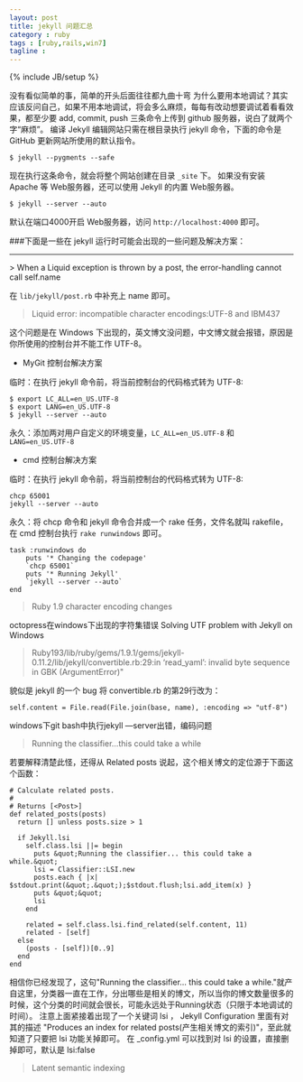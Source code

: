 ```yaml
---
layout: post
title: jekyll 问题汇总
category : ruby
tags : [ruby,rails,win7]
tagline : 
---
```

{% include JB/setup %}

没有看似简单的事，简单的开头后面往往都九曲十弯
为什么要用本地调试？其实应该反问自己，如果不用本地调试，将会多么麻烦，每每有改动想要调试着看看效果，都至少要 add, commit, push 三条命令上传到 github 服务器，说白了就两个字“麻烦”。
编译 Jekyll 编辑网站只需在根目录执行 jekyll 命令，下面的命令是 GitHub 更新网站所使用的默认指令。

	$ jekyll --pygments --safe
	
现在执行这条命令，就会将整个网站创建在目录 `_site` 下。
如果没有安装 Apache 等 Web服务器，还可以使用 Jekyll 的内置 Web服务器。
	
	$ jekyll --server --auto

默认在端口4000开启 Web服务器，访问 `http://localhost:4000` 即可。

###下面是一些在 jekyll 运行时可能会出现的一些问题及解决方案：
<hr>
> When a Liquid exception is thrown by a post, the error-handling cannot call self.name
	
在 `lib/jekyll/post.rb` 中补充上 name 即可。

> Liquid error: incompatible character encodings:UTF-8 and IBM437

这个问题是在 Windows 下出现的，英文博文没问题，中文博文就会报错，原因是你所使用的控制台并不能工作 UTF-8。

- MyGit 控制台解决方案

临时：在执行 jekyll 命令前，将当前控制台的代码格式转为 UTF-8:

	$ export LC_ALL=en_US.UTF-8
	$ export LANG=en_US.UTF-8
	$ jekyll --server --auto
	
永久：添加两对用户自定义的环境变量，`LC_ALL=en_US.UTF-8` 和`LANG=en_US.UTF-8`

- cmd 控制台解决方案

临时：在执行 jekyll 命令前，将当前控制台的代码格式转为 UTF-8:

	chcp 65001
	jekyll --server --auto
	
永久：将 chcp 命令和 jekyll 命令合并成一个 rake 任务，文件名就叫 rakefile，在 cmd 控制台执行 `rake runwindows` 即可。

	task :runwindows do
	    puts '* Changing the codepage'
	    `chcp 65001`
	    puts '* Running Jekyll'
	    `jekyll --server --auto`
	end

>Ruby 1.9 character encoding changes

octopress在windows下出现的字符集错误
	Solving UTF problem with Jekyll on Windows
	
> Ruby193/lib/ruby/gems/1.9.1/gems/jekyll-0.11.2/lib/jekyll/convertible.rb:29:in ‘read_yaml’: invalid byte sequence in GBK (ArgumentError)"

貌似是 jekyll 的一个 bug
将 convertible.rb 的第29行改为：

	self.content = File.read(File.join(base, name), :encoding => "utf-8")
	
windows下git bash中执行jekyll —server出错，编码问题

> Running the classifier…this could take a while

若要解释清楚此怪，还得从 Related posts 说起，这个相关博文的定位源于下面这个函数：

	# Calculate related posts.
	#
	# Returns [<Post>]
	def related_posts(posts)
	  return [] unless posts.size > 1
	  
	  if Jekyll.lsi
	    self.class.lsi ||= begin
	      puts &quot;Running the classifier... this could take a while.&quot;
	      lsi = Classifier::LSI.new
	      posts.each { |x| $stdout.print(&quot;.&quot;);$stdout.flush;lsi.add_item(x) }
	      puts &quot;&quot;
	      lsi
	    end
	
	    related = self.class.lsi.find_related(self.content, 11)
	    related - [self]
	  else
	    (posts - [self])[0..9]
	  end
	end

相信你已经发现了，这句"Running the classifier… this could take a while."就产自这里，分类器一直在工作，分出哪些是相关的博文，所以当你的博文数量很多的时候，这个分类的时间就会很长，可能永远处于Running状态（只限于本地调试的时间）。
注意上面紧接着出现了一个关键词 lsi ， Jekyll Configuration 里面有对其的描述 "Produces an index for related posts(产生相关博文的索引)"，至此就知道了只要把 lsi 功能关掉即可。
在 _config.yml 可以找到对 lsi 的设置，直接删掉即可，默认是 lsi:false

> Latent semantic indexing




